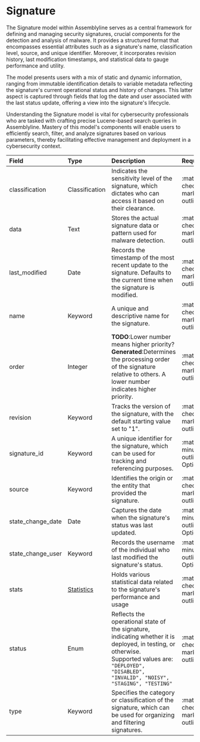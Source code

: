 [comment]: # (AUTOGENERATED MARKDOWN CONTENT. UPDATES TO ODM DOCUMENTATION SHOULD BE DONE THROUGH ASSEMBLYLINE-BASE REPO!)
# Signature
The Signature model within Assemblyline serves as a central framework for defining and managing security signatures, crucial components for the detection and analysis of malware. It provides a structured format that encompasses essential attributes such as a signature's name, classification level, source, and unique identifier. Moreover, it incorporates revision history, last modification timestamps, and statistical data to gauge performance and utility.

The model presents users with a mix of static and dynamic information, ranging from immutable identification details to variable metadata reflecting the signature's current operational status and history of changes. This latter aspect is captured through fields that log the date and user associated with the last status update, offering a view into the signature's lifecycle.

Understanding the Signature model is vital for cybersecurity professionals who are tasked with crafting precise Lucene-based search queries in Assemblyline. Mastery of this model's components will enable users to efficiently search, filter, and analyze signatures based on various parameters, thereby facilitating effective management and deployment in a cybersecurity context.


| Field | Type | Description | Required | Default |
| :--- | :--- | :--- | :--- | :--- |
| classification | Classification | Indicates the sensitivity level of the signature, which dictates who can access it based on their clearance. | <div style="width:100px">:material-checkbox-marked-outline: Yes</div> | `TLP:C` |
| data | Text | Stores the actual signature data or pattern used for malware detection. | <div style="width:100px">:material-checkbox-marked-outline: Yes</div> | `None` |
| last_modified | Date | Records the timestamp of the most recent update to the signature. Defaults to the current time when the signature is modified. | <div style="width:100px">:material-checkbox-marked-outline: Yes</div> | `NOW` |
| name | Keyword | A unique and descriptive name for the signature. | <div style="width:100px">:material-checkbox-marked-outline: Yes</div> | `None` |
| order | Integer | **TODO**:Lower number means higher priority?  **Generated**:Determines the processing order of the signature relative to others. A lower number indicates higher priority. | <div style="width:100px">:material-checkbox-marked-outline: Yes</div> | `1` |
| revision | Keyword | Tracks the version of the signature, with the default starting value set to "1". | <div style="width:100px">:material-checkbox-marked-outline: Yes</div> | `1` |
| signature_id | Keyword | A unique identifier for the signature, which can be used for tracking and referencing purposes. | <div style="width:100px">:material-minus-box-outline: Optional</div> | `None` |
| source | Keyword | Identifies the origin or the entity that provided the signature. | <div style="width:100px">:material-checkbox-marked-outline: Yes</div> | `None` |
| state_change_date | Date | Captures the date when the signature's status was last updated.  | <div style="width:100px">:material-minus-box-outline: Optional</div> | `None` |
| state_change_user | Keyword | Records the username of the individual who last modified the signature's status. | <div style="width:100px">:material-minus-box-outline: Optional</div> | `None` |
| stats | [Statistics](/odm/models/statistics/#statistics) | Holds various statistical data related to the signature's performance and usage | <div style="width:100px">:material-checkbox-marked-outline: Yes</div> | See [Statistics](/odm/models/statistics/#statistics) for more details. |
| status | Enum | Reflects the operational state of the signature, indicating whether it is deployed, in testing, or otherwise.<br>Supported values are:<br>`"DEPLOYED", "DISABLED", "INVALID", "NOISY", "STAGING", "TESTING"` | <div style="width:100px">:material-checkbox-marked-outline: Yes</div> | `None` |
| type | Keyword | Specifies the category or classification of the signature, which can be used for organizing and filtering signatures. | <div style="width:100px">:material-checkbox-marked-outline: Yes</div> | `None` |
